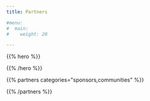 ```yaml
---
title: Partners

#menu:
#  main:
#    weight: 20

---
```


{{% hero %}}


{{% /hero %}}


<!-- Parteners list -->

{{% partners categories="sponsors,communities" %}}

{{% /partners %}}

